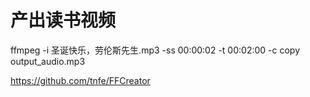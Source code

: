 # 产出读书视频

ffmpeg -i 圣诞快乐，劳伦斯先生.mp3 -ss 00:00:02 -t 00:02:00 -c copy output_audio.mp3

https://github.com/tnfe/FFCreator